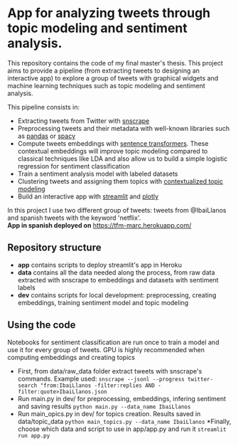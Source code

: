 # App for analyzing tweets through topic modeling and sentiment analysis.

This repository contains the code of my final master's thesis. This project aims to provide a pipeline (from extracting tweets to designing an interactive app) to explore a group of tweets 
with graphical widgets and machine learning techniques such as topic modeling and sentiment analysis.

This pipeline consists in:
* Extracting tweets from Twitter with [snscrape](https://github.com/JustAnotherArchivist/snscrape)
* Preprocessing tweets and their metadata with well-known libraries such as [pandas](https://pandas.pydata.org/) or [spacy](https://spacy.io/)
* Compute tweets embeddings with [sentence transformers](https://www.sbert.net/). These contextual embeddings will improve topic modeling compared to classical techniques like LDA and also allow us to build a simple logistic regression for sentiment classification
* Train a sentiment analysis model with labeled datasets  
* Clustering tweets and assigning them topics with [contextualized topic modeling](https://github.com/MilaNLProc/contextualized-topic-models)
* Build an interactive app with [streamlit](https://streamlit.io/) and [plotly](https://plotly.com/python/)

In this project I use two different group of tweets: tweets from @IbaiLlanos and spanish tweets with the keyword 'netflix'. <br>
**App in spanish deployed on** https://tfm-marc.herokuapp.com/

## Repository structure
* **app** contains scripts to deploy streamlit's app in Heroku
* **data** contains all the data needed along the process, from raw data extracted with snscrape to embeddings and datasets with sentiment labels  
* **dev** contains scripts for local development: preprocessing, creating embeddings, training sentiment model and topic modeling
 
## Using the code

Notebooks for sentiment classification are run once to train a model and use it for every group of tweets.
GPU is highly recommended when computing embeddings and creating topics
* First, from data/raw_data folder extract tweets with snscrape's commands. Example used:
`snscrape --jsonl --progress twitter-search "from:IbaiLlanos -filter:replies AND -filter:quote>IbaiLlanos.json`
* Run main.py in dev/ for preprocessing, embeddings, infering sentiment and saving results
`python main.py --data_name IbaiLlanos`
* Run main_opics.py in dev/ for topics creation. Results saved in data/topic_data
`python main_topics.py --data_name IbaiLlanos`
*Finally, choose which data and script to use in app/app.py and run it
`streamlit run app.py`
